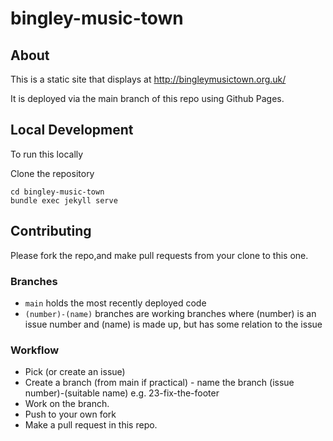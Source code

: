 # bingley-music-town

## About

This is a static site that displays at http://bingleymusictown.org.uk/

It is deployed via the main branch of this repo using Github Pages.


## Local Development
To run this locally

Clone the repository

	cd bingley-music-town
	bundle exec jekyll serve

## Contributing

Please fork the repo,and make pull requests from your clone to this one.

### Branches

- `main` holds the most recently deployed code
- `(number)-(name)` branches are working branches where (number) is an issue number and (name) is made up, but has some relation to the issue

### Workflow

* Pick (or create an issue)
* Create a branch (from main if practical) - name the branch (issue number)-(suitable name) e.g. 23-fix-the-footer
* Work on the branch.
* Push to your own fork
* Make a pull request in this repo.
